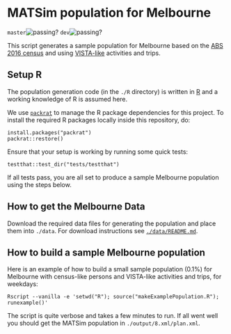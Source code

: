 # MATSim population for Melbourne
`master`![passing?](https://github.com/matsim-melbourne/demand/workflows/build/badge.svg?branch=master) `dev`![passing?](https://github.com/matsim-melbourne/demand/workflows/build/badge.svg?branch=dev)

This script generates a sample population for Melbourne based on the [ABS 2016 census](https://www.abs.gov.au/websitedbs/censushome.nsf/home/2016) and using [VISTA-like](https://transport.vic.gov.au/about/data-and-research/vista) activities and trips.

## Setup R

The population generation code (in the `./R` directory) is written in [R](https://www.r-project.org) and a working knowledge of R is assumed here.

We use [`packrat`](https://rstudio.github.io/packrat/) to manage the R package dependencies for this project. To install the required R packages locally inside this repository, do:
```
install.packages("packrat")
packrat::restore()
```

Ensure that your setup is working by running some quick tests:
```
testthat::test_dir("tests/testthat")
```

If all tests pass, you are all set to produce a sample Melbourne population using the steps below.

## How to get the Melbourne Data

Download the required data files for generating the population and place them into `./data`. For download instructions see [`./data/README.md`](./data/README.md).

## How to build a sample Melbourne population

Here is an example of how to build a small sample population (0.1%) for Melbourne with census-like persons and VISTA-like activities and trips, for weekdays:
```
Rscript --vanilla -e 'setwd("R"); source("makeExamplePopulation.R"); runexample()'
```

The script is quite verbose and takes a few minutes to run. If all went well you should get the MATSim population in `./output/8.xml/plan.xml`.
